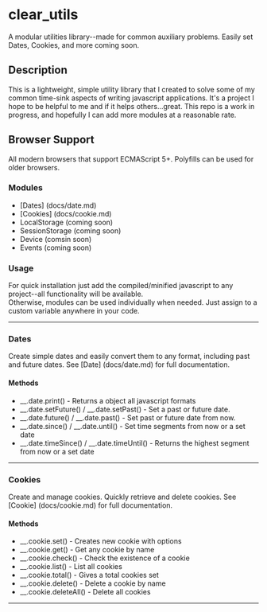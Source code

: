 # clear_utils
A modular utilities library--made for common auxiliary problems. Easily set Dates, Cookies, and more coming soon.

## Description
This is a lightweight, simple utility library that I created to solve some of my common time-sink aspects
of writing javascript applications.  It's a project I hope to be helpful to me and if it helps others...great.
This repo is a work in progress, and hopefully I can add more modules at a reasonable rate.

## Browser Support
All modern browsers that support ECMAScript 5+.  Polyfills can be used for older browsers.

### Modules
- [Dates] (docs/date.md)
- [Cookies] (docs/cookie.md)
- LocalStorage (coming soon)
- SessionStorage (coming soon)
- Device (comsin soon)
- Events (coming soon)

### Usage
For quick installation just add the compiled/minified javascript to any project--all functionality will be available.  
Otherwise, modules can be used individually when needed. Just assign to a custom variable anywhere in your code.

***

### Dates
Create simple dates and easily convert them to any format, including past and future dates. 
See [Date] (docs/date.md) for full documentation.

#### Methods
* __.date.print() - Returns a object all javascript formats
* __.date.setFuture() / __.date.setPast() - Set a past or future date.
* __.date.future() / __.date.past() - Set past or future date from now.
* __.date.since() / __.date.until() - Set time segments from now or a set date
* __.date.timeSince() / __.date.timeUntil() - Returns the highest segment from now or a set date

***

### Cookies
Create and manage cookies. Quickly retrieve and delete cookies.  See [Cookie] (docs/cookie.md) for full 
documentation.

#### Methods
* __.cookie.set() - Creates new cookie with options
* __.cookie.get() - Get any cookie by name
* __.cookie.check() - Check the existence of a cookie
* __.cookie.list() - List all cookies
* __.cookie.total() - Gives a total cookies set
* __.cookie.delete() - Delete a cookie by name
* __.cookie.deleteAll() - Delete all cookies

***
